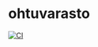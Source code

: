 # ohtuvarasto

[![CI](https://github.com/tkontt/ohtuvarasto/workflows/CI/badge.svg)](https://github.com/tkontt/ohtuvarasto/actions)

